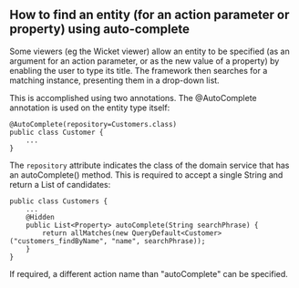 How to find an entity (for an action parameter or property) using auto-complete
-------------------------------------------------------------------------------

[//]: # (content copied to _user-guide_xxx)

Some viewers (eg the Wicket viewer) allow an entity to be specified (as
an argument for an action parameter, or as the new value of a property)
by enabling the user to type its title. The framework then searches for
a matching instance, presenting them in a drop-down list.

This is accomplished using two annotations. The @AutoComplete annotation
is used on the entity type itself:

    @AutoComplete(repository=Customers.class)
    public class Customer {
        ...
    }

The `repository` attribute indicates the class of the domain service
that has an autoComplete() method. This is required to accept a single
String and return a List of candidates:

    public class Customers {
        ...
        @Hidden
        public List<Property> autoComplete(String searchPhrase) {        
            return allMatches(new QueryDefault<Customer>("customers_findByName", "name", searchPhrase));
        }
    }

If required, a different action name than "autoComplete" can be
specified.

